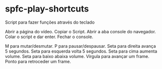 # spfc-play-shortcuts
Script para fazer funções através do teclado

Abrir a página do vídeo.
Copiar o Script.
Abrir a aba console do navegador.
Colar o script e dar enter.
Fechar o console.

M para mutar/desmutar.
P para pausar/despausar.
Seta para direita avança 5 segundos.
Seta para esquerda volta 5 segundos.
Seta para cima aumenta volume.
Seta para baixo abaixa volume.
Vírgula para avançar um frame.
Ponto para retroceder um frame.
